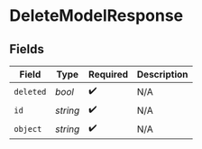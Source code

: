 # DeleteModelResponse


## Fields

| Field              | Type               | Required           | Description        |
| ------------------ | ------------------ | ------------------ | ------------------ |
| `deleted`          | *bool*             | :heavy_check_mark: | N/A                |
| `id`               | *string*           | :heavy_check_mark: | N/A                |
| `object`           | *string*           | :heavy_check_mark: | N/A                |